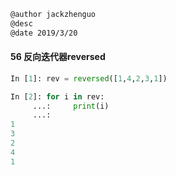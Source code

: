 ```markdown
@author jackzhenguo
@desc 
@date 2019/3/20
```

#### 56 反向迭代器reversed

```python
In [1]: rev = reversed([1,4,2,3,1])

In [2]: for i in rev:
     ...:     print(i)
     ...:
1
3
2
4
1
```